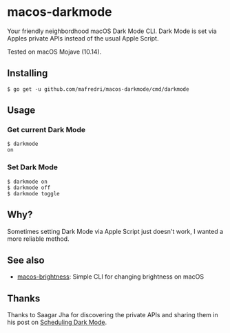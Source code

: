 # macos-darkmode

Your friendly neighbordhood macOS Dark Mode CLI. Dark Mode is set via Apples private APIs instead of the usual Apple Script.

Tested on macOS Mojave (10.14).

## Installing

```console
$ go get -u github.com/mafredri/macos-darkmode/cmd/darkmode
```

## Usage

### Get current Dark Mode

```console
$ darkmode
on
```

### Set Dark Mode

```console
$ darkmode on
$ darkmode off
$ darkmode toggle
```

## Why?

Sometimes setting Dark Mode via Apple Script just doesn't work, I wanted a more reliable method.

## See also

- [macos-brightness](https://github.com/mafredri/macos-brightness): Simple CLI for changing brightness on macOS

## Thanks

Thanks to Saagar Jha for discovering the private APIs and sharing them in his post on [Scheduling Dark Mode](https://saagarjha.com/blog/2018/12/01/scheduling-dark-mode/).
